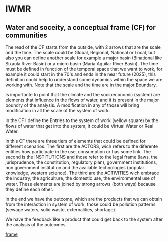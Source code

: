 # IWMR


## Water and soceity, a conceptual frame (CF) for communities

The read of the CF starts from the outside, with 2 arrows that are the scale and the time. The scale could be Global, Regional, National or Local, but also you can define another scale for example a major basin (Binational like Sixaola River Basin) or a micro basin (María Aguilar River Basin). The time must be defined in function of the temporal space that we want to work, for example it could start in the 70's and ends in the  near future (2025), this definition could help to understand some dynamics within the space we are working with. Note that the scale and the time are in the major Boundary.

Is importante to point that the climate and the socioeconomic (system) are elements that influence in the flows of water, and it is present in the major boundry of the analysis. A modification in any of those will bring modification in all the scale of the system of work.

In the CF I define the Entries to the system of work (yellow square) by the flows of water that get into the system, it could be Virtual Water or Real Water.

In this CF there are three tiers of elements that could be defined for different scenarios. The first are the ACTORS, wich refers to the diferente entities how participate in the use, consumption or has some link. The second is the INSTITUTIONS and those refer to the legal frame (laws, the jurisprudence, the constitution, regulatory plan), government institutions, non government institution and the available technologies (popular knowledge, western science). The third are the ACTIVITIES wich embrace the industry, the agriculture, the domestic use, the environmental use of water. These elements are joined by strong arrows (both ways) because they define each other.

In the end we have the outcome, which are the products that we can obtain from the interaction in system of work, those could be pollution patterns (sewage waters, solid waste, externalities, shortage).

We have the feedback like a product that could get back to the system after the analysis of the outcomes. 

[frame](https://github.com/Kuminev/IWMR/blob/master/frame1.png)
